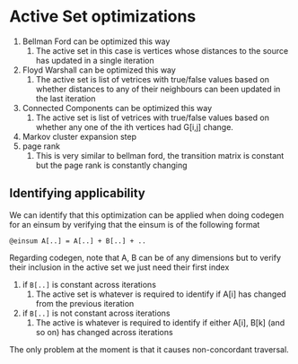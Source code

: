 # Active Set optimizations

1. Bellman Ford can be optimized this way
   1. The active set in this case is vertices whose distances to the source has updated in a single iteration
2. Floyd Warshall can be optimized this way
   1. The active set is list of vetrices with true/false values based on whether distances to any of their neighbours can been updated in the last iteration
3. Connected Components can be optimized this way
   1. The active set is list of vetrices with true/false values based on whether any one of the ith vertices had G[i,j] change.
4. Markov cluster expansion step
5. page rank
   1. This is very similar to bellman ford, the transition matrix is constant but the page rank is constantly changing

## Identifying applicability

We can identify that this optimization can be applied when doing codegen for an einsum by verifying that the einsum is of the following format
```
@einsum A[..] = A[..] + B[..] + ..
```

Regarding codegen, note that A, B can be of any dimensions but to verify their inclusion in the active set we just need their first index
1. if `B[..]` is constant across iterations
   1. The active set is whatever is required to identify if A[i] has changed from the previous iteration
2. if `B[..]` is not constant across iterations
   1. The active is whatever is required to identify if either A[i], B[k] (and so on) has changed across iterations

The only problem at the moment is that it causes non-concordant traversal.